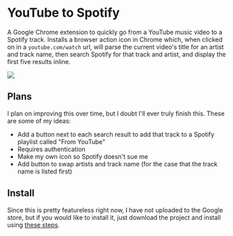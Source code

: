 # YouTube to Spotify

A Google Chrome extension to quickly go from a YouTube music video to a Spotify track. Installs a browser action icon in Chrome which, when clicked on in a `youtube.com/watch` url, will parse the current video's title for an artist and track name, then search Spotify for that track and artist, and display the first five results inline.

![](http://i.imgur.com/L5wYbYn.png)

## Plans

I plan on improving this over time, but I doubt I'll ever truly finish this. These are some of my ideas:
 - Add a button next to each search result to add that track to a Spotify playlist called "From YouTube"
  - Requires authentication
 - Make my own icon so Spotify doesn't sue me
 - Add button to swap artists and track name (for the case that the track name is listed first)

## Install

Since this is pretty featureless right now, I have not uploaded to the Google store, but if you would like to install it, just download the project and install using [these steps](https://developer.chrome.com/extensions/getstarted#unpacked).